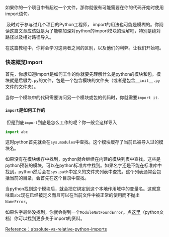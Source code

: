 ​	如果你的一个项目中有超过一个文件，那你就很有可能需要在你的代码开始时使用import语句。

​	及时对于参与过几个项目的Python工程师， import的用法也可能是模糊的。你阅读这篇文章应该就是为了能够加深对python的import模块的理解吧，特别是绝对路径以及相对路径导入。

​	在这篇教程中，你将会学习这两者之间的区别，以及他们的利弊。让我们开始吧。

### 快速概览Import

​	首先，你想知道import是如何工作的你就要先理解什么是python的模块和包。模块就是后缀为`.py`的文件，包是一个包含模块的文件夹（或者是包含`__init__.py`文件的文件夹）。

​	当你一个模块中的代码需要访问另一个模块或包的代码时，你就需要`import it`.

#### `import`是如何工作的

​	但是到底`import`到底是怎么工作的呢？你一般会这样导入

```python
import abc
```

​	这时python首先就会在`sys.modules`中查找。这个模块缓存了当前已被导入过的模块名。

​	如果没有在模块缓存中找到，python就会继续在内建的模块列表中查找。这些是python预装的模块，可以在python标准库中找到。如果名字还是不能在标准库中找到，python然后会在`sys.path`中定义的文件夹列表中查找。这个列表通常会包括当前的目录，会首先在这个目录中查找。

​	当python找到这个模块后，就会把它绑定到这个本地作用域中的变量名。这就意味着`abc`现在已经被定义而且可以在当前文件中被正常的使用而不抛出`NameError`。

​	如果名字最终没找到，你就会得到一个`ModuleNotFoundError`。点[这里](https://docs.python.org/3/reference/import.html)（python文档）你可以找到更多关于import的资料。

[Reference：absolute-vs-relative-python-imports](https://realpython.com/absolute-vs-relative-python-imports/)

